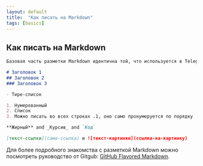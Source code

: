 ```yaml
---
layout: default
title:  "Как писать на Markdown"
tags: [basics]
---
```


## Как писать на Markdown

```markdown
Базовая часть разметки Markdown идентична той, что используется в Telegram

# Заголовок 1
## Заголовок 2
### Заголовок 3

- Тире-список

1. Нумерованный
2. Список
3. Можно писать во всех строках .1, оно само пронумеруется по порядку

**Жирный** and _Курсив_ and `Код`

[текст-ссылки](сама-ссылка) и ![текст-картинки](ссылка-на-картинку)
```

Для более подробного знакомства с разметкой Markdown можно посмотреть руководство от Gitgub: [GitHub Flavored Markdown](https://guides.github.com/features/mastering-markdown/).
